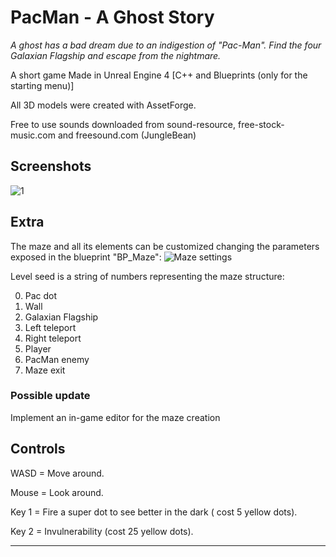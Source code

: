 # PacMan - A Ghost Story


*A ghost has a bad dream due to an indigestion of "Pac-Man". Find the four Galaxian Flagship and escape from the nightmare.*

A short game Made in Unreal Engine 4 [C++ and Blueprints (only for the starting menu)]

All 3D models were created with AssetForge.

Free to use sounds downloaded from sound-resource, free-stock-music.com and freesound.com (JungleBean)

## Screenshots

![1](https://i.imgur.com/b5LZSbUb.png)

## Extra
The maze and all its elements can be customized changing the parameters exposed  in the blueprint "BP_Maze":
![Maze settings](https://i.imgur.com/QMa2kb0.png)

Level seed is a string of numbers representing the maze structure:

 0. Pac dot
 1. Wall
 2. Galaxian Flagship
 3. Left teleport
 4. Right teleport
 5. Player
 6. PacMan enemy
 7. Maze exit

### Possible update

Implement an in-game editor for the maze creation


## Controls

WASD = Move around.

Mouse = Look around.

Key 1 = Fire a super dot to see better in the dark ( cost 5 yellow dots).

Key 2 = Invulnerability (cost 25 yellow dots).

--------------------------------------------
